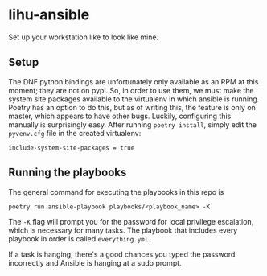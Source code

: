 # lihu-ansible

Set up your workstation like to look like mine.

## Setup

The DNF python bindings are unfortunately only available as an RPM at this moment; they are
not on pypi. So, in order to use them, we must make the system site packages available to
the virtualenv in which ansible is running. Poetry has an option to do this, but as of writing
this, the feature is only on master, which appears to have other bugs. Luckily, configuring
this manually is surprisingly easy. After running `poetry install`, simply edit the
`pyvenv.cfg` file in the created virtualenv:

```
include-system-site-packages = true
```

## Running the playbooks

The general command for executing the playbooks in this repo is

```
poetry run ansible-playbook playbooks/<playbook_name> -K
```

The `-K` flag will prompt you for the password for local privilege escalation, which is
necessary for many tasks. The playbook that includes every playbook in order is called
`everything.yml`.

If a task is hanging, there's a good chances you typed the password incorrectly and
Ansible is hanging at a sudo prompt.

